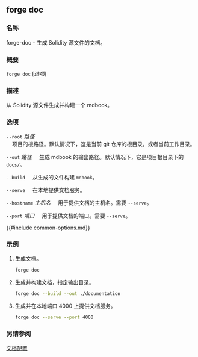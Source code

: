 ## forge doc

### 名称

forge-doc - 生成 Solidity 源文件的文档。

### 概要

``forge doc`` [*选项*]

### 描述

从 Solidity 源文件生成并构建一个 mdbook。

### 选项

`--root` *路径*  
&nbsp;&nbsp;&nbsp;&nbsp;项目的根路径。默认情况下，这是当前 git 仓库的根目录，或者当前工作目录。

`--out` *路径*
&nbsp;&nbsp;&nbsp;&nbsp;生成 mdbook 的输出路径。默认情况下，它是项目根目录下的 `docs/`。

`--build`
&nbsp;&nbsp;&nbsp;&nbsp;从生成的文件构建 `mdbook`。

`--serve`
&nbsp;&nbsp;&nbsp;&nbsp;在本地提供文档服务。

`--hostname` *主机名*
&nbsp;&nbsp;&nbsp;&nbsp;用于提供文档的主机名。需要 `--serve`。

`--port` *端口*
&nbsp;&nbsp;&nbsp;&nbsp;用于提供文档的端口。需要 `--serve`。

{{#include common-options.md}}

### 示例

1. 生成文档。
    ```sh
    forge doc
    ```
2. 生成并构建文档，指定输出目录。
    ```sh
    forge doc --build --out ./documentation
    ```
3. 生成并在本地端口 4000 上提供文档服务。
    ```sh
    forge doc --serve --port 4000
    ```

### 另请参阅

[文档配置](../config/doc-generator.md)